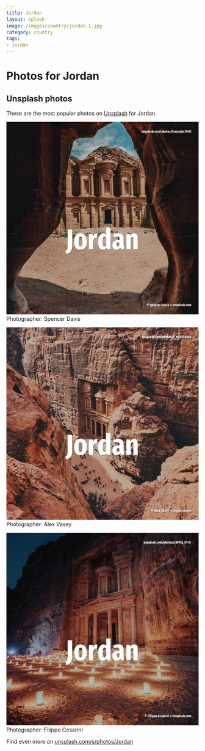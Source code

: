 ```yaml
---
title: Jordan
layout: splash
image: /images/country/jordan.1.jpg
category: country
tags:
- jordan
---
```

# Photos for Jordan
 
## Unsplash photos
These are the most popular photos on [Unsplash](https://unsplash.com) for Jordan.
 
![Jordan](/images/country/jordan.1.jpg)
Photographer:  Spencer Davis
 
![Jordan](/images/country/jordan.2.jpg)
Photographer:  Alex Vasey
 
![Jordan](/images/country/jordan.3.jpg)
Photographer:  Filippo Cesarini
 
Find even more on [unsplash.com/s/photos/Jordan](https://unsplash.com/s/photos/Jordan)
 
